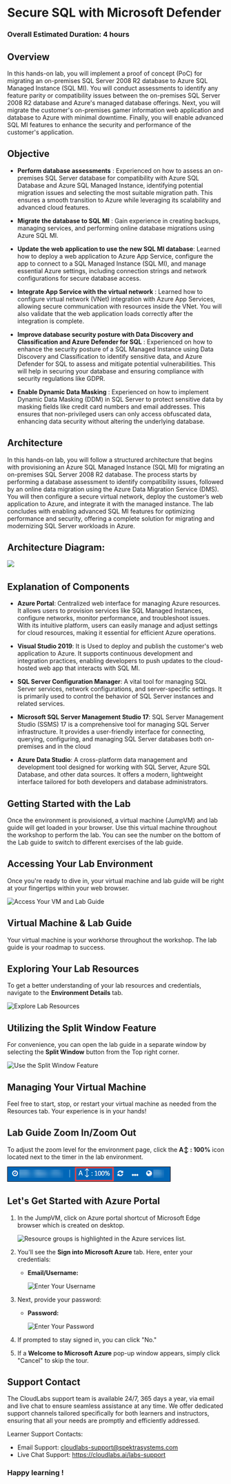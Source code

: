 # Secure SQL with Microsoft Defender

### Overall Estimated Duration: 4 hours

## Overview

In this hands-on lab, you will implement a proof of concept (PoC) for migrating an on-premises SQL Server 2008 R2 database to Azure SQL Managed Instance (SQL MI). You will conduct assessments to identify any feature parity or compatibility issues between the on-premises SQL Server 2008 R2 database and Azure's managed database offerings. Next, you will migrate the customer's on-premises gamer information web application and database to Azure with minimal downtime. Finally, you will enable advanced SQL MI features to enhance the security and performance of the customer's application.

## Objective

- **Perform database assessments** : Experienced on how to assess an on-premises SQL Server database for compatibility with Azure SQL Database and Azure SQL Managed Instance, identifying potential migration issues and selecting the most suitable migration path. This ensures a smooth transition to Azure while leveraging its scalability and advanced cloud features.

- **Migrate the database to SQL MI** : Gain experience in creating backups, managing services, and performing online database migrations using Azure SQL MI.

- **Update the web application to use the new SQL MI database**: Learned how to deploy a web application to Azure App Service, configure the app to connect to a SQL Managed Instance (SQL MI), and manage essential Azure settings, including connection strings and network configurations for secure database access.

- **Integrate App Service with the virtual network** : Learned how to configure virtual network (VNet) integration with Azure App Services, allowing secure communication with resources inside the VNet. You will also validate that the web application loads correctly after the integration is complete.

- **Improve database security posture with Data Discovery and Classification and Azure Defender for SQL** : Experienced on how to enhance the security posture of a SQL Managed Instance using Data Discovery and Classification to identify sensitive data, and Azure Defender for SQL to assess and mitigate potential vulnerabilities. This will help in securing your database and ensuring compliance with security regulations like GDPR.

- **Enable Dynamic Data Masking** : Experienced on how to implement Dynamic Data Masking (DDM) in SQL Server to protect sensitive data by masking fields like credit card numbers and email addresses. This ensures that non-privileged users can only access obfuscated data, enhancing data security without altering the underlying database.

## Architecture

In this hands-on lab, you will follow a structured architecture that begins with provisioning an Azure SQL Managed Instance (SQL MI) for migrating an on-premises SQL Server 2008 R2 database. The process starts by performing a database assessment to identify compatibility issues, followed by an online data migration using the Azure Data Migration Service (DMS). You will then configure a secure virtual network, deploy the customer’s web application to Azure, and integrate it with the managed instance. The lab concludes with enabling advanced SQL MI features for optimizing performance and security, offering a complete solution for migrating and modernizing SQL Server workloads in Azure.

## Architecture Diagram:

![](./media/preferred-solution-architecture1.png)

## Explanation of Components

- **Azure Portal**:  Centralized web interface for managing Azure resources. It allows users to provision services like SQL Managed Instances, configure networks, monitor performance, and troubleshoot issues. With its intuitive platform, users can easily manage and adjust settings for cloud resources, making it essential for efficient Azure operations.

- **Visual Studio 2019**: It is Used to deploy and publish the customer's web application to Azure. It supports continuous development and integration practices, enabling developers to push updates to the cloud-hosted web app that interacts with SQL MI.

- **SQL Server Configuration Manager**: A vital tool for managing SQL Server services, network configurations, and server-specific settings. It is primarily used to control the behavior of SQL Server instances and related services. 

- **Microsoft SQL Server Management Studio 17**: SQL Server Management Studio (SSMS) 17 is a comprehensive tool for managing SQL Server infrastructure. It provides a user-friendly interface for connecting, querying, configuring, and managing SQL Server databases both on-premises and in the cloud

- **Azure Data Studio**: A cross-platform data management and development tool designed for working with SQL Server, Azure SQL Database, and other data sources. It offers a modern, lightweight interface tailored for both developers and database administrators.

## Getting Started with the Lab
Once the environment is provisioned, a virtual machine (JumpVM) and lab guide will get loaded in your browser. Use this virtual machine throughout the workshop to perform the lab. You can see the number on the bottom of the Lab guide to switch to different exercises of the lab guide.

## Accessing Your Lab Environment
Once you're ready to dive in, your virtual machine and lab guide will be right at your fingertips within your web browser.

 ![Access Your VM and Lab Guide](./media/labguide-1.png)

## Virtual Machine & Lab Guide
Your virtual machine is your workhorse throughout the workshop. The lab guide is your roadmap to success.

## Exploring Your Lab Resources
To get a better understanding of your lab resources and credentials, navigate to the **Environment Details** tab.

 ![Explore Lab Resources](./media/env-1.png)

## Utilizing the Split Window Feature
For convenience, you can open the lab guide in a separate window by selecting the **Split Window** button from the Top right corner.

 ![Use the Split Window Feature](./media/spl.png)
 
## Managing Your Virtual Machine
Feel free to start, stop, or restart your virtual machine as needed from the Resources tab. Your experience is in your hands!

## Lab Guide Zoom In/Zoom Out
 
To adjust the zoom level for the environment page, click the **A↕ : 100%** icon located next to the timer in the lab environment.

 ![Use the Split Window Feature](./media/image177.png)

## Let's Get Started with Azure Portal
 
1.  In the JumpVM, click on Azure portal shortcut of Microsoft Edge browser which is created on desktop.
 
     ![Resource groups is highlighted in the Azure services list.](media/new-image1.png)
 
2. You'll see the **Sign into Microsoft Azure** tab. Here, enter your credentials:
 
   - **Email/Username:** <inject key="AzureAdUserEmail"></inject>
 
       ![Enter Your Username](./media/sc900-image-1.png)
 
3. Next, provide your password:
 
   - **Password:** <inject key="AzureAdUserPassword"></inject>
 
       ![Enter Your Password](./media/sc900-image-2.png)
 
4. If prompted to stay signed in, you can click "No."
 
5. If a **Welcome to Microsoft Azure** pop-up window appears, simply click "Cancel" to skip the tour.
 
## Support Contact
 
The CloudLabs support team is available 24/7, 365 days a year, via email and live chat to ensure seamless assistance at any time. We offer dedicated support channels tailored specifically for both learners and instructors, ensuring that all your needs are promptly and efficiently addressed.

Learner Support Contacts:

- Email Support: cloudlabs-support@spektrasystems.com
- Live Chat Support: https://cloudlabs.ai/labs-support

### Happy learning !

